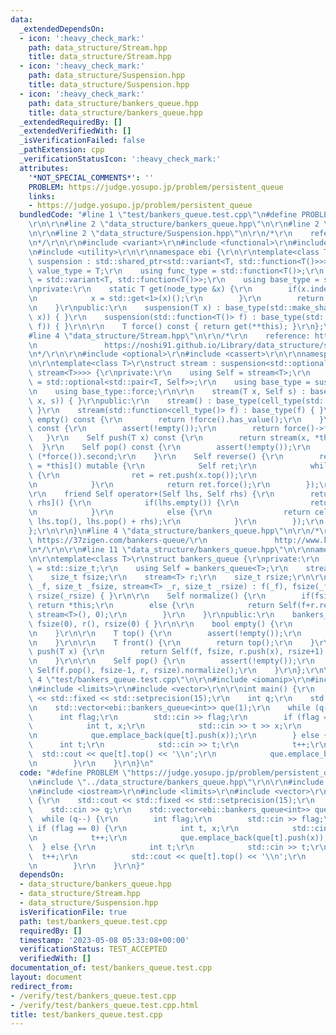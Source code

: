 ```yaml
---
data:
  _extendedDependsOn:
  - icon: ':heavy_check_mark:'
    path: data_structure/Stream.hpp
    title: data_structure/Stream.hpp
  - icon: ':heavy_check_mark:'
    path: data_structure/Suspension.hpp
    title: data_structure/Suspension.hpp
  - icon: ':heavy_check_mark:'
    path: data_structure/bankers_queue.hpp
    title: data_structure/bankers_queue.hpp
  _extendedRequiredBy: []
  _extendedVerifiedWith: []
  _isVerificationFailed: false
  _pathExtension: cpp
  _verificationStatusIcon: ':heavy_check_mark:'
  attributes:
    '*NOT_SPECIAL_COMMENTS*': ''
    PROBLEM: https://judge.yosupo.jp/problem/persistent_queue
    links:
    - https://judge.yosupo.jp/problem/persistent_queue
  bundledCode: "#line 1 \"test/bankers_queue.test.cpp\"\n#define PROBLEM \"https://judge.yosupo.jp/problem/persistent_queue\"\
    \r\n\r\n#line 2 \"data_structure/bankers_queue.hpp\"\n\r\n#line 2 \"data_structure/Stream.hpp\"\
    \n\r\n#line 2 \"data_structure/Suspension.hpp\"\n\r\n/*\r\n    reference: https://noshi91.github.io/Library/other/suspension.cpp\r\
    \n*/\r\n\r\n#include <variant>\r\n#include <functional>\r\n#include <memory>\r\
    \n#include <utility>\r\n\r\nnamespace ebi {\r\n\r\ntemplate<class T>\r\nstruct\
    \ suspension : std::shared_ptr<std::variant<T, std::function<T()>>> {\r\n    using\
    \ value_type = T;\r\n    using func_type = std::function<T()>;\r\n    using node_type\
    \ = std::variant<T, std::function<T()>>;\r\n    using base_type = std::shared_ptr<node_type>;\r\
    \nprivate:\r\n    static T get(node_type &x) {\r\n        if(x.index() != 0) {\r\
    \n            x = std::get<1>(x)();\r\n        }\r\n        return std::get<0>(x);\r\
    \n    }\r\npublic:\r\n    suspension(T x) : base_type(std::make_shared<node_type>(std::in_place_index<0>,\
    \ x)) { }\r\n    suspension(std::function<T()> f) : base_type(std::make_shared<node_type>(std::in_place_index<1>,\
    \ f)) { }\r\n\r\n    T force() const { return get(**this); }\r\n};\r\n\r\n}\r\n\
    #line 4 \"data_structure/Stream.hpp\"\n\r\n/*\r\n    reference: https://www.cs.cmu.edu/~rwh/theses/okasaki.pdf\r\
    \n               https://noshi91.github.io/Library/data_structure/stream.cpp\r\
    \n*/\r\n\r\n#include <optional>\r\n#include <cassert>\r\n\r\nnamespace ebi {\r\
    \n\r\ntemplate<class T>\r\nstruct stream : suspension<std::optional<std::pair<T,\
    \ stream<T>>>> {\r\nprivate:\r\n    using Self = stream<T>;\r\n    using cell_type\
    \ = std::optional<std::pair<T, Self>>;\r\n    using base_type = suspension<cell_type>;\r\
    \n    using base_type::force;\r\n\r\n    stream(T x, Self s) : base_type(cell_type(std::in_place,\
    \ x, s)) { }\r\npublic:\r\n    stream() : base_type(cell_type(std::nullopt)) {\
    \ }\r\n    stream(std::function<cell_type()> f) : base_type(f) { }\r\n    bool\
    \ empty() const {\r\n        return !force().has_value();\r\n    }\r\n    T top()\
    \ const {\r\n        assert(!empty());\r\n        return force()->first;\r\n \
    \   }\r\n    Self push(T x) const {\r\n        return stream(x, *this);\r\n  \
    \  }\r\n    Self pop() const {\r\n        assert(!empty());\r\n        return\
    \ (*force()).second;\r\n    }\r\n    Self reverse() {\r\n        return Self([x\
    \ = *this]() mutable {\r\n            Self ret;\r\n            while(!x.empty())\
    \ {\r\n                ret = ret.push(x.top());\r\n                x = x.pop();\r\
    \n            }\r\n            return ret.force();\r\n        });\r\n    }\r\n\
    \r\n    friend Self operator+(Self lhs, Self rhs) {\r\n        return Self([lhs,\
    \ rhs]() {\r\n            if(lhs.empty()) {\r\n                return rhs.force();\r\
    \n            }\r\n            else {\r\n                return cell_type(std::in_place,\
    \ lhs.top(), lhs.pop() + rhs);\r\n            }\r\n        });\r\n    }\r\n\r\n\
    };\r\n\r\n}\n#line 4 \"data_structure/bankers_queue.hpp\"\n\r\n/*\r\n    reference:\
    \ https://37zigen.com/bankers-queue/\r\n               http://www.kmonos.net/pub/Presen/PFDS.pdf\r\
    \n*/\r\n\r\n#line 11 \"data_structure/bankers_queue.hpp\"\n\r\nnamespace ebi {\r\
    \n\r\ntemplate<class T>\r\nstruct bankers_queue {\r\nprivate:\r\n    using size_t\
    \ = std::size_t;\r\n    using Self = bankers_queue<T>;\r\n    stream<T> f;\r\n\
    \    size_t fsize;\r\n    stream<T> r;\r\n    size_t rsize;\r\n\r\n    bankers_queue(stream<T>\
    \ _f, size_t _fsize, stream<T> _r, size_t _rsize) : f(_f), fsize(_fsize), r(_r),\
    \ rsize(_rsize) { }\r\n\r\n    Self normalize() {\r\n        if(fsize>=rsize)\
    \ return *this;\r\n        else {\r\n            return Self(f+r.reverse(), fsize+rsize,\
    \ stream<T>(), 0);\r\n        }\r\n    }\r\npublic:\r\n    bankers_queue() : f(),\
    \ fsize(0), r(), rsize(0) { }\r\n\r\n    bool empty() {\r\n        return f.empty();\r\
    \n    }\r\n\r\n    T top() {\r\n        assert(!empty());\r\n        return f.top();\r\
    \n    }\r\n\r\n    T front() {\r\n        return top();\r\n    }\r\n\r\n    Self\
    \ push(T x) {\r\n        return Self(f, fsize, r.push(x), rsize+1).normalize();\r\
    \n    }\r\n\r\n    Self pop() {\r\n        assert(!empty());\r\n        return\
    \ Self(f.pop(), fsize-1, r, rsize).normalize();\r\n    }\r\n};\r\n\r\n}\n#line\
    \ 4 \"test/bankers_queue.test.cpp\"\n\r\n#include <iomanip>\r\n#include <iostream>\r\
    \n#include <limits>\r\n#include <vector>\r\n\r\nint main() {\r\n    std::cout\
    \ << std::fixed << std::setprecision(15);\r\n    int q;\r\n    std::cin >> q;\r\
    \n    std::vector<ebi::bankers_queue<int>> que(1);\r\n    while (q--) {\r\n  \
    \      int flag;\r\n        std::cin >> flag;\r\n        if (flag == 0) {\r\n\
    \            int t, x;\r\n            std::cin >> t >> x;\r\n            t++;\r\
    \n            que.emplace_back(que[t].push(x));\r\n        } else {\r\n      \
    \      int t;\r\n            std::cin >> t;\r\n            t++;\r\n          \
    \  std::cout << que[t].top() << '\\n';\r\n            que.emplace_back(que[t].pop());\r\
    \n        }\r\n    }\r\n}\n"
  code: "#define PROBLEM \"https://judge.yosupo.jp/problem/persistent_queue\"\r\n\r\
    \n#include \"../data_structure/bankers_queue.hpp\"\r\n\r\n#include <iomanip>\r\
    \n#include <iostream>\r\n#include <limits>\r\n#include <vector>\r\n\r\nint main()\
    \ {\r\n    std::cout << std::fixed << std::setprecision(15);\r\n    int q;\r\n\
    \    std::cin >> q;\r\n    std::vector<ebi::bankers_queue<int>> que(1);\r\n  \
    \  while (q--) {\r\n        int flag;\r\n        std::cin >> flag;\r\n       \
    \ if (flag == 0) {\r\n            int t, x;\r\n            std::cin >> t >> x;\r\
    \n            t++;\r\n            que.emplace_back(que[t].push(x));\r\n      \
    \  } else {\r\n            int t;\r\n            std::cin >> t;\r\n          \
    \  t++;\r\n            std::cout << que[t].top() << '\\n';\r\n            que.emplace_back(que[t].pop());\r\
    \n        }\r\n    }\r\n}"
  dependsOn:
  - data_structure/bankers_queue.hpp
  - data_structure/Stream.hpp
  - data_structure/Suspension.hpp
  isVerificationFile: true
  path: test/bankers_queue.test.cpp
  requiredBy: []
  timestamp: '2023-05-08 05:33:08+00:00'
  verificationStatus: TEST_ACCEPTED
  verifiedWith: []
documentation_of: test/bankers_queue.test.cpp
layout: document
redirect_from:
- /verify/test/bankers_queue.test.cpp
- /verify/test/bankers_queue.test.cpp.html
title: test/bankers_queue.test.cpp
---
```

